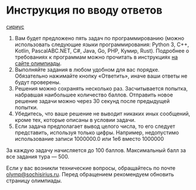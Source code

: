 # Инструкция по вводу ответов
[сириус](https://en.uts.sirius.online/)
1. Вам будет предложено пять задач по программированию (можно использовать следующие языки программирования: Python 3, C++, Kotlin, PascalABC.NET, C#, Java, Go, PHP, Кумир, Rust). Подробнее о требованиях к программам можно прочитать в инструкциях [на сайте олимпиады](https://siriusolymp.ru/informatics#instruction).
2. Выполняйте задания в любом удобном для вас порядке. Обязательно нажимайте кнопку «Ответить», иначе ваши ответы не будут проверены.
3. Решения можно сохранять несколько раз. Засчитывается попытка, набравшая наибольшее количество баллов. Отправить новое решение задачи можно через 30
секунд после предыдущей попытки.
4. Убедитесь, что ваше решение не выводит никаких иных сообщений, кроме тех, которые описаны в условии задачи.
5. Если задача предполагает вывод целого числа, то его следует представить, используя только цифры. Например, недопустимо использование записи 1000000.0 или 1e6 вместо 1000000

За каждую задачу начисляется до 100
баллов.
Максимальный балл за все задания тура — 500.	

Если у вас возникли технические вопросы, обращайтесь по почте olymp@sochisirius.ru.
Перед обращением рекомендуем обновить страницу олимпиады.